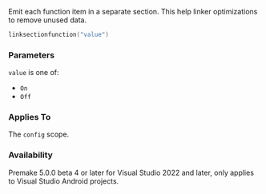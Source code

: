 Emit each function item in a separate section. This help linker optimizations to remove unused data.

```lua
linksectionfunction("value")
```

### Parameters ###

`value` is one of:

- `On`
- `Off`

### Applies To ###

The `config` scope.

### Availability ###

Premake 5.0.0 beta 4 or later for Visual Studio 2022 and later, only applies to Visual Studio Android projects.
